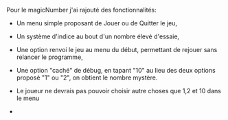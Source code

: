 Pour le magicNumber j'ai rajouté des fonctionnalités:

- Un menu simple proposant de Jouer ou de Quitter le jeu,
- Un système d'indice au bout d'un nombre élevé d'essaie,
- Une option renvoi le jeu au menu du début, permettant de rejouer sans relancer le programme,
- Une option "caché" de débug, en tapant "10" au lieu des deux options proposé "1" ou "2", on obtient le nombre mystère.

- Le joueur ne devrais pas pouvoir choisir autre choses que 1,2 et 10 dans le menu

- 
